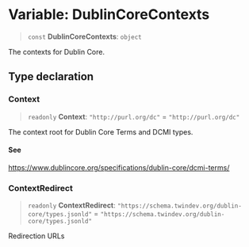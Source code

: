 # Variable: DublinCoreContexts

> `const` **DublinCoreContexts**: `object`

The contexts for Dublin Core.

## Type declaration

### Context

> `readonly` **Context**: `"http://purl.org/dc"` = `"http://purl.org/dc"`

The context root for Dublin Core Terms and DCMI types.

#### See

https://www.dublincore.org/specifications/dublin-core/dcmi-terms/

### ContextRedirect

> `readonly` **ContextRedirect**: `"https://schema.twindev.org/dublin-core/types.jsonld"` = `"https://schema.twindev.org/dublin-core/types.jsonld"`

Redirection URLs
